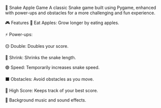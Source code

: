 🐍 Snake Apple Game
A classic Snake game built using Pygame, enhanced with power-ups and obstacles for a more challenging and fun experience.

🎮 Features
🍎 Eat Apples: Grow longer by eating apples.

⚡ Power-ups:

🟡 Double: Doubles your score.

🔵 Shrink: Shrinks the snake length.

🟣 Speed: Temporarily increases snake speed.

⬛ Obstacles: Avoid obstacles as you move.

💾 High Score: Keeps track of your best score.

🎵 Background music and sound effects.

